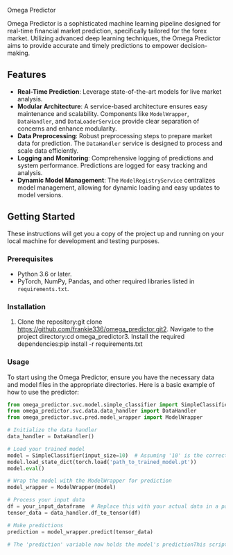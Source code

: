 Omega Predictor

Omega Predictor is a sophisticated machine learning pipeline designed for real-time financial market prediction, specifically tailored for the forex market. Utilizing advanced deep learning techniques, the Omega Predictor aims to provide accurate and timely predictions to empower decision-making.

## Features

- **Real-Time Prediction**: Leverage state-of-the-art models for live market analysis.
- **Modular Architecture**: A service-based architecture ensures easy maintenance and scalability. Components like `ModelWrapper`, `DataHandler`, and `DataLoaderService` provide clear separation of concerns and enhance modularity.
- **Data Preprocessing**: Robust preprocessing steps to prepare market data for prediction. The `DataHandler` service is designed to process and scale data efficiently.
- **Logging and Monitoring**: Comprehensive logging of predictions and system performance. Predictions are logged for easy tracking and analysis.
- **Dynamic Model Management**: The `ModelRegistryService` centralizes model management, allowing for dynamic loading and easy updates to model versions.

## Getting Started

These instructions will get you a copy of the project up and running on your local machine for development and testing purposes.

### Prerequisites

- Python 3.6 or later.
- PyTorch, NumPy, Pandas, and other required libraries listed in `requirements.txt`.

### Installation

1. Clone the repository:git clone https://github.com/frankie336/omega_predictor.git2. Navigate to the project directory:cd omega_predictor3. Install the required dependencies:pip install -r requirements.txt

### Usage

To start using the Omega Predictor, ensure you have the necessary data and model files in the appropriate directories. Here is a basic example of how to use the predictor:

```python
from omega_predictor.svc.model.simple_classifier import SimpleClassifier
from omega_predictor.svc.data.data_handler import DataHandler
from omega_predictor.svc.pred.model_wrapper import ModelWrapper

# Initialize the data handler
data_handler = DataHandler()

# Load your trained model
model = SimpleClassifier(input_size=10)  # Assuming '10' is the correct input size for your model
model.load_state_dict(torch.load('path_to_trained_model.pt'))
model.eval()

# Wrap the model with the ModelWrapper for prediction
model_wrapper = ModelWrapper(model)

# Process your input data
df = your_input_dataframe  # Replace this with your actual data in a pandas DataFrame
tensor_data = data_handler.df_to_tensor(df)

# Make predictions
prediction = model_wrapper.predict(tensor_data)

# The 'prediction' variable now holds the model's predictionThis script demonstrates the basic flow from data handling to prediction. Replace the placeholders with your actual data paths and parameters.ContributionAs a growing project, we welcome contributions of all forms. Please read through CONTRIBUTING.md for guidelines on how to submit contributions.AuthorsFrancis F Neequaye - Initial work - ProfileLicenseThis project is licensed under the Attribution 4.0 International License - see the LICENSE.md file for details.AcknowledgmentsThe Omega team wishes to extend our gratitude to all contributors and users, especially to David, whose insights and guidance were invaluable during the development phase.